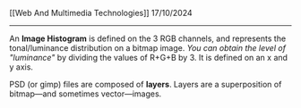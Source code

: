 [[Web And Multimedia Technologies]]
17/10/2024
****

An **Image Histogram** is defined on the 3 RGB channels, and represents the tonal/luminance distribution on a bitmap image.
	*You can obtain the level of "luminance"* by dividing the values of R+G+B by 3.
It is defined on an x and y axis.


PSD (or gimp) files are composed of **layers**. Layers are a superposition of bitmap—and sometimes vector—images.